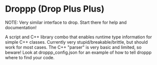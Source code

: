 # Droppp (Drop Plus Plus)

NOTE: Very similar interface to drop. Start there for help and documentation!

A script and C++ library combo that enables runtime type information for simple C++ classes. Currently very stupid/breakable/brittle, but should work for most cases. The C++ "parser" is very basic and limited, so beware! Look at droppp_config.json for an example of how to tell droppp where to find your code.
